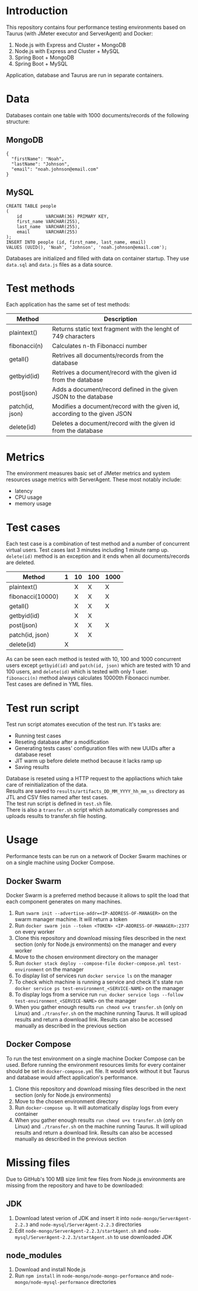 # Introduction

This repository contains four performance testing environments based on Taurus (with JMeter executor and ServerAgent) and Docker:

1. Node.js with Express and Cluster + MongoDB
2. Node.js with Express and Cluster + MySQL
3. Spring Boot + MongoDB
4. Spring Boot + MySQL

Application, database and Taurus are run in separate containers.

# Data

Databases contain one table with 1000 documents/records of the following structure:

## MongoDB
```
{
  "firstName": "Noah",
  "lastName": "Johnson",
  "email": "noah.johnson@email.com"
}
```

## MySQL
```
CREATE TABLE people
(
    id         VARCHAR(36) PRIMARY KEY,
    first_name VARCHAR(255),
    last_name  VARCHAR(255),
    email      VARCHAR(255)
);
INSERT INTO people (id, first_name, last_name, email)
VALUES (UUID(), 'Noah', 'Johnson', 'noah.johnson@email.com');
```

Databases are initialized and filled with data on container startup. They use ```data.sql``` and ```data.js``` files as a data source.

# Test methods

Each application has the same set of test methods:

Method | Description
------------ | -------------
plaintext() | Returns static text fragment with the lenght of 749 characters
fibonacci(n) | Calculates n-th Fibonacci number
getall() | Retrives all documents/records from the database
getbyid(id) | Retrives a document/record with the given id from the database
post(json) | Adds a document/record defined in the given JSON to the database
patch(id, json) | Modifies a document/record with the given id, according to the given JSON
delete(id) | Deletes a document/record with the given id from the database

# Metrics

The environment measures basic set of JMeter metrics and system resources usage metrics with ServerAgent. These most notably include:

* latency
* CPU usage
* memory usage

# Test cases

Each test case is a combination of test method and a number of concurrent virtual users. Test cases last 3 minutes including 1 minute ramp up. ```delete(id)``` method is an exception and it ends when all documents/records are deleted.

Method | 1 | 10 | 100 | 1000
------------ | ------------- | ------------- | ------------- | -------------
plaintext() |  | X | X | X
fibonacci(10000) |  | X | X | X
getall() |  | X | X | X
getbyid(id) |  | X | X |  
post(json) |  | X | X | X
patch(id, json) |  | X | X |  
delete(id) | X |   |   |  

As can be seen each method is tested with 10, 100 and 1000 concurrent users except ```getbyid(id)``` and ```patch(id, json)``` which are tested with 10 and 100 users, and ```delete(id)``` which is tested with only 1 user.  
```fibonacci(n)``` method always calculates 10000th Fibonacci number.  
Test cases are defined in YML files.

# Test run script

Test run script atomates execution of the test run. It's tasks are:

* Running test cases
* Reseting database after a modification
* Generating tests cases' configuration files with new UUIDs after a database reset
* JIT warm up before delete method because it lacks ramp up
* Saving results

Database is reseted using a HTTP request to the appliactions which take care of reinitialization of the data.  
Results are saved to ```results/artifacts_DD_MM_YYYY_hh_mm_ss``` directory as JTL and CSV files named after test cases.  
The test run script is defined in ```test.sh``` file.  
There is also a ```transfer.sh``` script which automatically compresses and uploads results to transfer.sh file hosting.

# Usage

Performance tests can be run on a network of Docker Swarm machines or on a single machine using Docker Compose.

## Docker Swarm

Docker Swarm is a preferred method because it allows to split the load that each component generates on many machines.

1. Run ```swarm init --advertise-addr=<IP-ADDRESS-OF-MANAGER>``` on the swarm manager machine. It will return a token
2. Run ```docker swarm join --token <TOKEN> <IP-ADDRESS-OF-MANAGER>:2377``` on every worker
3. Clone this repository and download missing files described in the next section (only for Node.js environments) on the manager and every worker
4. Move to the chosen environment directory on the manager
5. Run ```docker stack deploy --compose-file docker-compose.yml test-environment``` on the manager
6. To display list of services run ```docker service ls``` on the manager
7. To check which machine is running a service and check it's state run ```docker service ps test-environment_<SERVICE-NAME>``` on the manager
8. To display logs from a service run ```run docker service logs --follow test-environment_<SERVICE-NAME>``` on the manager
9. When you gather enough results ```run chmod u+x transfer.sh``` (only on Linux) and ```./transfer.sh``` on the machine running Taurus. It will upload results and return a download link. Results can also be accessed manually as described in the previous section

## Docker Compose

To run the test environment on a single machine Docker Compose can be used. Before running the environment resources limits for every container should be set in ```docker-compose.yml``` file. It would work without it but Taurus and database would affect application's performance.

1. Clone this repository and download missing files described in the next section (only for Node.js environments)
2. Move to the chosen environment directory
3. Run ```docker-compose up```. It will automatically display logs from every container
4. When you gather enough results ```run chmod u+x transfer.sh``` (only on Linux) and ```./transfer.sh``` on the machine running Taurus. It will upload results and return a download link. Results can also be accessed manually as described in the previous section

# Missing files

Due to GitHub's 100 MB size limit few files from Node.js environments are missing from the repository and have to be downloaded:

## JDK
1. Download latest verion of JDK and insert it into ```node-mongo/ServerAgent-2.2.3``` and ```node-mysql/ServerAgent-2.2.3``` directories
2. Edit ```node-mongo/ServerAgent-2.2.3/startAgent.sh``` and ```node-mysql/ServerAgent-2.2.3/startAgent.sh``` to use downloaded JDK

## node_modules
1. Download and install Node.js
2. Run ```npm install``` in ```node-mongo/node-mongo-performance``` and ```node-mongo/node-mysql-performance``` directories
